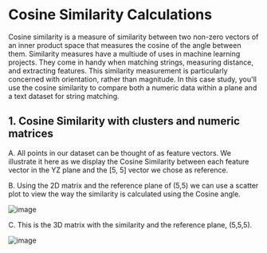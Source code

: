 # Cosine Similarity Calculations

Cosine similarity is a measure of similarity between two non-zero vectors of an inner product space that measures the cosine of the angle between them. Similarity measures have a multiude of uses in machine learning projects. They come in handy when matching strings, measuring distance, and extracting features. This similarity measurement is particularly concerned with orientation, rather than magnitude. In this case study, you'll use the cosine similarity to compare both a numeric data within a plane and a text dataset for string matching.

## 1. Cosine Similarity with clusters and numeric matrices

A.  All points in our dataset can be thought of as feature vectors. We illustrate it here as we display the Cosine Similarity between each feature vector in the YZ plane and the [5, 5] vector we chose as reference.

B. Using the 2D matrix and the reference plane of (5,5) we can use a scatter plot to view the way the similarity is calculated using the Cosine angle.

![image](https://user-images.githubusercontent.com/86930309/227801052-32823007-010e-4ace-8b22-3caa074d52cd.png)

C. This is the 3D matrix with the similarity and the reference plane, (5,5,5).

![image](https://user-images.githubusercontent.com/86930309/227801418-2531d372-560b-4670-911e-34e1141b853f.png)
